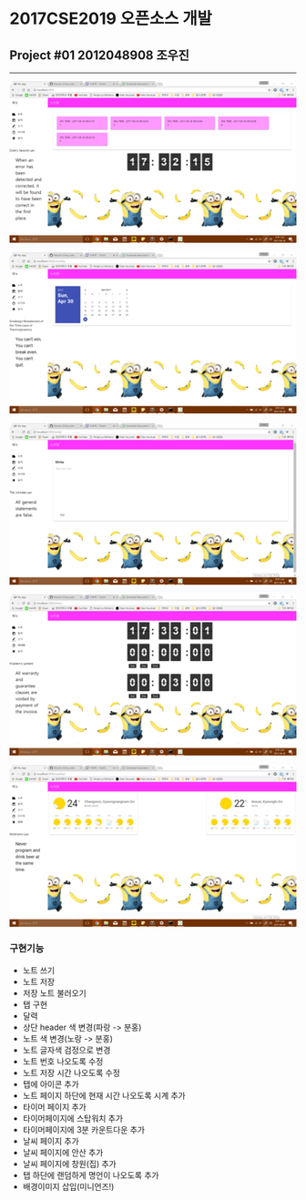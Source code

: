 # 2017CSE2019 오픈소스 개발
## Project #01 2012048908 조우진
***
![memory](https://raw.githubusercontent.com/WooJin-JO/my_note/master/images/memory.png)

![monthly](https://raw.githubusercontent.com/WooJin-JO/my_note/master/images/monthly.png)

![write](https://raw.githubusercontent.com/WooJin-JO/my_note/master/images/write.png)

![timer](https://raw.githubusercontent.com/WooJin-JO/my_note/master/images/timer.png)

![weather](https://raw.githubusercontent.com/WooJin-JO/my_note/master/images/weather.png)


### 구현기능
* 노트 쓰기
* 노트 저장
* 저장 노트 불러오기
* 탭 구현
* 달력
* 상단 header 색 변경(파랑 -> 분홍)
* 노트 색 변경(노랑 -> 분홍)
* 노트 글자색 검정으로 변경
* 노트 번호 나오도록 수정
* 노트 저장 시간 나오도록 수정
* 탭에 아이콘 추가
* 노트 페이지 하단에 현재 시간 나오도록 시계 추가
* 타이머 페이지 추가
* 타이머페이지에 스탑워치 추가
* 타이머페이지에 3분 카운트다운 추가
* 날씨 페이지 추가
* 날씨 페이지에 안산 추가
* 날씨 페이지에 창원(집) 추가
* 탭 하단에 랜덤하게 명언이 나오도록 추가
* 배경이미지 삽입(미니언즈!)
